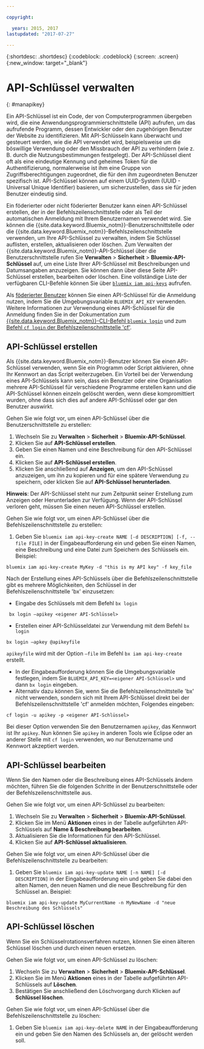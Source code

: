 ```yaml
---

copyright:

  years: 2015, 2017
lastupdated: "2017-07-27"

---
```


{:shortdesc: .shortdesc}
{:codeblock: .codeblock}
{:screen: .screen}
{:new_window: target="_blank"}

# API-Schlüssel verwalten
{: #manapikey}

Ein API-Schlüssel ist ein Code, der von Computerprogrammen übergeben wird, die eine Anwendungsprogrammierschnittstelle (API) aufrufen, um das aufrufende Programm, dessen Entwickler oder den zugehörigen Benutzer der Website zu identifizieren. Mit API-Schlüsseln kann überwacht und gesteuert werden, wie die API verwendet wird, beispielsweise um die böswillige Verwendung oder den Missbrauch der API zu verhindern (wie z. B. durch die Nutzungsbestimmungen festgelegt). Der API-Schlüssel dient oft als eine eindeutige Kennung und geheimes Token für die Authentifizierung, normalerweise ist ihm eine Gruppe von Zugriffsberechtigungen zugeordnet, die für den ihm zugeordneten Benutzer spezifisch ist. API-Schlüssel können auf einem UUID-System (UUID - Universal Unique Identifier) basieren, um sicherzustellen, dass sie für jeden Benutzer eindeutig sind.

Ein föderierter oder nicht föderierter Benutzer kann einen API-Schlüssel erstellen, der in der Befehlszeilenschnittstelle oder als Teil der automatischen Anmeldung mit Ihrem Benutzernamen verwendet wird. Sie können die {{site.data.keyword.Bluemix_notm}}-Benutzerschnittstelle oder die {{site.data.keyword.Bluemix_notm}}-Befehlszeilenschnittstelle verwenden, um Ihre API-Schlüssel zu verwalten, indem Sie Schlüssel auflisten, erstellen, aktualisieren oder löschen. Zum Verwalten der {{site.data.keyword.Bluemix_notm}}-API-Schlüssel über die Benutzerschnittstelle rufen Sie **Verwalten** &gt; **Sicherheit** &gt; **Bluemix-API-Schlüssel** auf, um eine Liste Ihrer API-Schlüssel mit Beschreibungen und Datumsangaben anzuzeigen. Sie können dann über diese Seite API-Schlüssel erstellen, bearbeiten oder löschen. Eine vollständige Liste der verfügbaren CLI-Befehle können Sie über [`bluemix iam api-keys`](/docs/cli/reference/bluemix_cli/bx_cli.html#bluemix_iam) aufrufen.

Als [föderierter Benutzer](/docs/admin/adminpublic.html#federatedid) können Sie einen API-Schlüssel für die Anmeldung nutzen, indem Sie die Umgebungsvariable `BLUEMIX_API_KEY` verwenden. Weitere Informationen zur Verwendung eines API-Schlüssel für die Anmeldung finden Sie in der Dokumentation zum [{{site.data.keyword.Bluemix_notm}}-CLI-Befehl `bluemix login`](/docs/cli/reference/bluemix_cli/bx_cli.html#bluemix_login) und zum [Befehl `cf login` der Befehlszeilenschnittstelle 'cf'](/docs/cli/reference/cfcommands/index.html#cf_login).

## API-Schlüssel erstellen

Als {{site.data.keyword.Bluemix_notm}}-Benutzer können Sie einen API-Schlüssel verwenden, wenn Sie ein Programm oder Script aktivieren, ohne Ihr Kennwort an das Script weiterzugeben. Ein Vorteil bei der Verwendung eines API-Schlüssels kann sein, dass ein Benutzer oder eine Organisation mehrere API-Schlüssel für verschiedene Programme erstellen kann und die API-Schlüssel können einzeln gelöscht werden, wenn diese kompromittiert wurden, ohne dass sich dies auf andere API-Schlüssel oder gar den Benutzer auswirkt.

Gehen Sie wie folgt vor, um einen API-Schlüssel über die Benutzerschnittstelle zu erstellen:

1. Wechseln Sie zu **Verwalten** &gt; **Sicherheit** &gt; **Bluemix-API-Schlüssel**.
2. Klicken Sie auf **API-Schlüssel erstellen**.
3. Geben Sie einen Namen und eine Beschreibung für den API-Schlüssel ein.
4. Klicken Sie auf **API-Schlüssel erstellen**.
5. Klicken Sie anschließend auf **Anzeigen**, um den API-Schlüssel anzuzeigen, um ihn zu kopieren und für eine spätere Verwendung zu speichern, oder klicken Sie auf **API-Schlüssel herunterladen**.

**Hinweis**: Der API-Schlüssel steht nur zum Zeitpunkt seiner Erstellung zum Anzeigen oder Herunterladen zur Verfügung. Wenn der API-Schlüssel verloren geht, müssen Sie einen neuen API-Schlüssel erstellen.

Gehen Sie wie folgt vor, um einen API-Schlüssel über die Befehlszeilenschnittstelle zu erstellen:

1. Geben Sie `bluemix iam api-key-create NAME [-d DESCRIPTION] [-f, --file FILE]` in der Eingabeaufforderung ein und geben Sie einen Namen, eine Beschreibung und eine Datei zum Speichern des Schlüssels ein. Beispiel:

```
bluemix iam api-key-create MyKey -d "this is my API key" -f key_file
``` 

Nach der Erstellung eines API-Schlüssels über die Befehlszeilenschnittstelle gibt es mehrere Möglichkeiten, den Schlüssel in der Befehlszeilenschnittstelle 'bx' einzusetzen:

* Eingabe des Schlüssels mit dem Befehl `bx login`
```
 bx login —apikey <eigener API-Schlüssel>
```
* Erstellen einer API-Schlüsseldatei zur Verwendung mit dem Befehl `bx login` 
 ```
 bx login —apkey @apikeyfile
 ```
 `apikeyfile` wird mit der Option `—file` im Befehl `bx iam api-key-create` erstellt.
* In der Eingabeaufforderung können Sie die Umgebungsvariable festlegen, indem Sie `BLUEMIX_API_KEY=<eigener API-Schlüssel>` und dann `bx login` eingeben.
* Alternativ dazu können Sie, wenn Sie die Befehlszeilenschnittstelle 'bx' nicht verwenden, sondern sich mit Ihrem API-Schlüssel direkt bei der Befehlszeilenschnittstelle 'cf' anmelden möchten, Folgendes eingeben:
 ```
 cf login -u apikey -p <eigener API-Schlüssel>
 ```
  Bei dieser Option verwenden Sie den Benutzernamen `apikey`, das Kennwort ist Ihr `apikey`. Nun können Sie `apikey` in anderen Tools wie Eclipse oder an anderer Stelle mit `cf login` verwenden, wo nur Benutzername und Kennwort akzeptiert werden.

## API-Schlüssel bearbeiten

Wenn Sie den Namen oder die Beschreibung eines API-Schlüssels ändern möchten, führen Sie die folgenden Schritte in der Benutzerschnittstelle oder der Befehlszeilenschnittstelle aus.

Gehen Sie wie folgt vor, um einen API-Schlüssel zu bearbeiten:

1. Wechseln Sie zu **Verwalten** &gt; **Sicherheit** &gt; **Bluemix-API-Schlüssel**.
2. Klicken Sie im Menü **Aktionen** eines in der Tabelle aufgeführten API-Schlüssels auf **Name & Beschreibung bearbeiten**. 
3. Aktualisieren Sie die Informationen für den API-Schlüssel.
4. Klicken Sie auf **API-Schlüssel aktualisieren**.

Gehen Sie wie folgt vor, um einen API-Schlüssel über die Befehlszeilenschnittstelle zu bearbeiten:

1. Geben Sie `bluemix iam api-key-update NAME [-n NAME] [-d DESCRIPTION]` in der Eingabeaufforderung ein und geben Sie dabei den alten Namen, den neuen Namen und die neue Beschreibung für den Schlüssel an. Beispiel:

```
bluemix iam api-key-update MyCurrentName -n MyNewName -d "neue Beschreibung des Schlüssels"
```

## API-Schlüssel löschen

Wenn Sie ein Schlüsselrotationsverfahren nutzen, können Sie einen älteren Schlüssel löschen und durch einen neuen ersetzen.

Gehen Sie wie folgt vor, um einen API-Schlüssel zu löschen: 

1. Wechseln Sie zu **Verwalten** &gt; **Sicherheit** &gt; **Bluemix-API-Schlüssel**.
2. Klicken Sie im Menü **Aktionen** eines in der Tabelle aufgeführten API-Schlüssels auf **Löschen**.
3. Bestätigen Sie anschließend den Löschvorgang durch Klicken auf **Schlüssel löschen**.

Gehen Sie wie folgt vor, um einen API-Schlüssel über die Befehlszeilenschnittstelle zu löschen:
1. Geben Sie `bluemix iam api-key-delete NAME` in der Eingabeaufforderung ein und geben Sie den Namen des Schlüssels an, der gelöscht werden soll.
